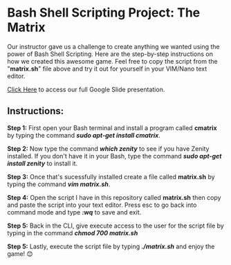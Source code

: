 # Bash Shell Scripting Project: The Matrix
Our instructor gave us a challenge to create anything we wanted using the power of Bash Shell Scripting. Here are the step-by-step instructions on how we created this awesome game. Feel free to copy the script from the "<b>matrix.sh</b>" file above and try it out for yourself in your VIM/Nano text editor.

<a href="https://docs.google.com/presentation/d/1g3Gan7oUB3WltLICa4VaT7QZt4sqFs4XnMovN9P2ino/edit?usp=sharing">Click Here</a> to access our full Google Slide presentation.
## Instructions:
<b>Step 1:</b> First open your Bash terminal and install a program called <b>cmatrix</b> by typing the command <b><i>sudo apt-get install cmatrix</b></i>.

<b>Step 2:</b> Now type the command <b><i>which zenity</b></i> to see if you have Zenity installed. If you don't have it in your Bash, type the command <b><i>sudo apt-get install zenity</b></i> to install it.

<b>Step 3:</b> Once that's sucessfully installed create a file called <b>matrix.sh</b> by typing the command <b><i>vim matrix.sh</b></i>.

<b>Step 4:</b> Open the script I have in this repository called <b>matrix.sh</b> then copy and paste the script into your text editor. Press esc to go back into command mode and type <b><i>:wq</b></i> to save and exit.

<b>Step 5:</b> Back in the CLI, give execute access to the user for the script file by typing in the command <b><i>chmod 700 matrix.sh</b></i>

<b>Step 5:</b> Lastly, execute the script file by typing <b><i>./matrix.sh</b></i> and enjoy the game! 😊
